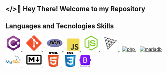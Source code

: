 ## </>💽 Hey There! Welcome to my **Repository**


 ## Languages and Tecnologies Skills

<p align="left">
        <a href="https://www.w3schools.com/cs/index.php" target="_blank" rel="noreferrer"> 
           <img src="https://raw.githubusercontent.com/devicons/devicon/master/icons/csharp/csharp-original.svg" alt="php"
            width="50" height="50"/> </a> &nbsp;&nbsp;
         <a href="https://www.git-scm.com" target="_blank" rel="noreferrer"> 
           <img src="https://raw.githubusercontent.com/devicons/devicon/master/icons/git/git-original.svg" alt="php"
            width="50" height="50"/> </a> &nbsp;&nbsp;
           <a href="https://www.php.net" target="_blank" rel="noreferrer"> 
           <img src="https://raw.githubusercontent.com/devicons/devicon/master/icons/php/php-original.svg" alt="php"
            width="50" height="50"/> </a> &nbsp;&nbsp;
     <a href="https://developer.mozilla.org/en-US/docs/Web/JavaScript" target="_blank" rel="noreferrer"> <img
            src="https://raw.githubusercontent.com/devicons/devicon/master/icons/javascript/javascript-original.svg"
            alt="javascript" width="40" height="40" /> </a> &nbsp;
    <a href="https://nodejs.org/en" target="_blank" rel="noreferrer"> 
           <img src="https://raw.githubusercontent.com/devicons/devicon/master/icons/nodejs/nodejs-original.svg" alt="php"
            width="50" height="50"/> </a> &nbsp;
   <a href="https://threejs.org/" target="_blank" rel="noreferrer"> 
           <img src="https://raw.githubusercontent.com/devicons/devicon/master/icons/threejs/threejs-original.svg" alt="php"
            width="50" height="50"/> </a> &nbsp;
    <a href="https://axios-http.com/" target="_blank" rel="noreferrer"> <img
            src="https://github.com/macbench/macbench/assets/98541716/8b5d485a-276f-4690-a130-2fe430b2e118" alt="php"
            width="70" height="50" /> </a> &nbsp;&nbsp;
     <a href="https://mariadb.org/" target="_blank" rel="noreferrer"> <img
            src="https://www.vectorlogo.zone/logos/mariadb/mariadb-icon.svg" alt="mariadb" width="40" height="40" />
    </a> <a href="https://www.mysql.com/" target="_blank" rel="noreferrer"> <img
            src="https://raw.githubusercontent.com/devicons/devicon/master/icons/mysql/mysql-original-wordmark.svg"
            alt="mysql" width="50" height="50" /> </a> &nbsp;&nbsp;
    
   <a href="markdownguide.org" target="_blank" rel="noreferrer"> 
           <img src="https://raw.githubusercontent.com/devicons/devicon/master/icons/markdown/markdown-original.svg" alt="php"
            width="50" height="50"/> </a> &nbsp;
 <a href="https://www.w3.org/html/" target="_blank" rel="noreferrer"> <img
            src="https://raw.githubusercontent.com/devicons/devicon/master/icons/html5/html5-original-wordmark.svg"
            alt="html5" width="50" height="50" /> </a>
     <a href="https://www.w3schools.com/css/" target="_blank" rel="noreferrer"> <img
            src="https://raw.githubusercontent.com/devicons/devicon/master/icons/css3/css3-original-wordmark.svg"
            alt="css3" width="50" height="50" /> </a>
             <a href="https://www.w3schools.com/css/" target="_blank" rel="noreferrer"> <img
            src="https://raw.githubusercontent.com/devicons/devicon/master/icons/bootstrap/bootstrap-original-wordmark.svg"
            alt="css3" width="40" height="40" /> </a>           
                    <br><br>

</p>


<!--
**Helder-Machava/Helder-Machava** is a ✨ _special_ ✨ repository because its `README.md` (this file) appears on your GitHub profile.

Here are some ideas to get you started:

- 🔭 I’m currently working on ...
- 🌱 I’m currently learning ...
- 👯 I’m looking to collaborate on ...
- 🤔 I’m looking for help with ...
- 💬 Ask me about ...
- 📫 How to reach me: ...
- 😄 Pronouns: ...
- ⚡ Fun fact: ...
-->
